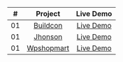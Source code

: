 
<table>
<thead>
  <tr>
    <th align="center">#</th>
    <th align="center">Project</th>
    <th align="center">Live Demo</th>
  </tr>
</thead>
<tbody>

  <tr>
    <td align="center">01</td>
    <td align="center"><a href="https://github.com/Nikolosblack/bootstrap/tree/main/buildcon">Buildcon</a></td>
    <td align="center"><a href="https://nikolosblack.github.io/bootstrap/buildcon/" rel="nofollow">Live Demo</a></td>
  </tr>
  
  <tr>
    <td align="center">01</td>
    <td align="center"><a href="https://github.com/Nikolosblack/bootstrap/tree/main/jhonson">Jhonson</a></td>
    <td align="center"><a href="https://nikolosblack.github.io/bootstrap/jhonson" rel="nofollow">Live Demo</a></td>
  </tr>
  
  <tr>
    <td align="center">01</td>
    <td align="center"><a href="https://github.com/Nikolosblack/bootstrap/tree/main/wpshopmart">Wpshopmart</a></td>
    <td align="center"><a href="https://nikolosblack.github.io/bootstrap/wpshopmart" rel="nofollow">Live Demo</a></td>
  </tr>
  
</tbody>
</table>
